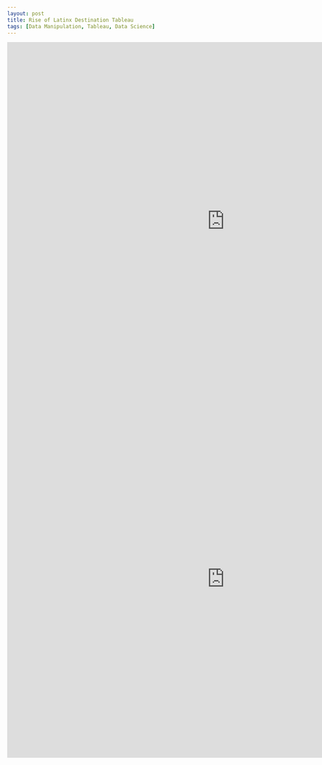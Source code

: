 ```yaml
---
layout: post
title: Rise of Latinx Destination Tableau
tags: [Data Manipulation, Tableau, Data Science]
---
```



<iframe seamless frameborder="0" src="https://public.tableau.com/views/LatinxDestination/Story1?:language=en-US&:toolbar=n&:display_count=n&:origin=viz_share_link" width = '1010' height = '830' ></iframe>   




<iframe seamless frameborder="0" src="https://public.tableau.com/views/LatinxDestination/Story1?:language=en-US&:toolbar=n&:display_count=y&publish=yes&:showVizHome=no" width = '1010' height = '830' ></iframe>

